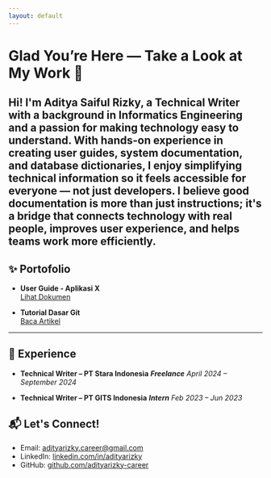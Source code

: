 ```yaml
---
layout: default
---
```


# Glad You’re Here — Take a Look at My Work 👋

Hi! I'm Aditya Saiful Rizky, a Technical Writer with a background in Informatics Engineering and a passion for making technology easy to understand. With hands-on experience in creating user guides, system documentation, and database dictionaries, I enjoy simplifying technical information so it feels accessible for everyone — not just developers. I believe good documentation is more than just instructions; it's a bridge that connects technology with real people, improves user experience, and helps teams work more efficiently.
---

## ✨ Portofolio

- **User Guide - Aplikasi X**  
  [Lihat Dokumen](https://link-dokumen.com)

- **Tutorial Dasar Git**  
  [Baca Artikel](https://link-artikel.com)

---

## 🧠 Experience

- **Technical Writer – PT Stara Indonesia**
  ***Freelance***
  *April 2024 – September 2024*

- **Technical Writer – PT GITS Indonesia**
  ***Intern***
  *Feb 2023 – Jun 2023*


## 📬 Let's Connect!

- Email: adityarizky.career@gmail.com 
- LinkedIn: [linkedin.com/in/adityarizky](https://linkedin.com/in/adityarizky)  
- GitHub: [github.com/adityarizky-career](https://github.com/adityarizky-career)  
